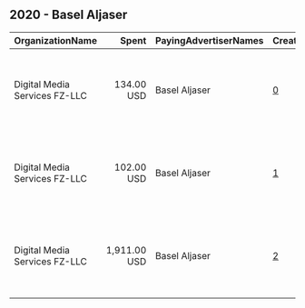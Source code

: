 ## 2020 - Basel Aljaser 
|OrganizationName|Spent|PayingAdvertiserNames|CreativeUrls|Impressions|Genders|AgeBrackets|CountryCodes|BillingAddresses|CandidateBallotInformation|
|:---|---:|:---|:---|---:|:---|:---|:---|:---|:---|
|Digital Media Services FZ-LLC|134.00 USD|Basel Aljaser|[0](https://www.snap.com/political-ads/asset/f17b00d3e919367e4407204368adc63527ea80d4a22951a261bbbd609b7b29d6?mediaType=mp4)|111,513||24+|kuwait|"Media City, Knowledge Village, Choueiri Group Building,Dubai ,251589 - Dubai - U.A.E,AE"|Basel AlJaser|
|Digital Media Services FZ-LLC|102.00 USD|Basel Aljaser|[1](https://www.snap.com/political-ads/asset/d928ff778b9b75994c158ce2ed56f79f8c41d6c7a4448fc1b7a79a054ed7fdaa?mediaType=mp4)|84,687||24+|kuwait|"Media City, Knowledge Village, Choueiri Group Building,Dubai ,251589 - Dubai - U.A.E,AE"|Basel AlJaser|
|Digital Media Services FZ-LLC|1,911.00 USD|Basel Aljaser|[2](https://www.snap.com/political-ads/asset/52ea072190f0b59e1b1bd9b3acd2279208767ad13344ad3d23be9e0550ea0b15?mediaType=jpg)|1,591,584||21+|kuwait|"Media City, Knowledge Village, Choueiri Group Building,Dubai ,251589 - Dubai - U.A.E,AE"||
